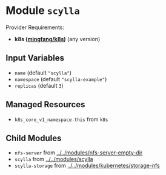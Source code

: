 
# Module `scylla`

Provider Requirements:
* **k8s ([mingfang/k8s](https://registry.terraform.io/providers/mingfang/k8s/latest))** (any version)

## Input Variables
* `name` (default `"scylla"`)
* `namespace` (default `"scylla-example"`)
* `replicas` (default `3`)

## Managed Resources
* `k8s_core_v1_namespace.this` from `k8s`

## Child Modules
* `nfs-server` from [../../modules/nfs-server-empty-dir](../../modules/nfs-server-empty-dir)
* `scylla` from [../../modules/scylla](../../modules/scylla)
* `scylla-storage` from [../../modules/kubernetes/storage-nfs](../../modules/kubernetes/storage-nfs)


